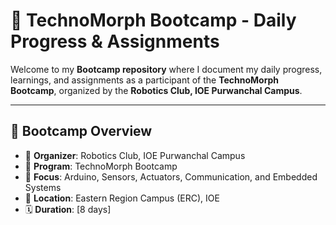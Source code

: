 # 🚀 TechnoMorph Bootcamp - Daily Progress & Assignments

Welcome to my **Bootcamp repository** where I document my daily progress, learnings, and assignments as a participant of the **TechnoMorph Bootcamp**, organized by the **Robotics Club, IOE Purwanchal Campus**.

---

## 🏫 Bootcamp Overview

- 📅 **Organizer**: Robotics Club, IOE Purwanchal Campus
- 🔧 **Program**: TechnoMorph Bootcamp
- 🎯 **Focus**: Arduino, Sensors, Actuators, Communication, and Embedded Systems
- 📍 **Location**: Eastern Region Campus (ERC), IOE
- 🗓️ **Duration**: [8 days]




